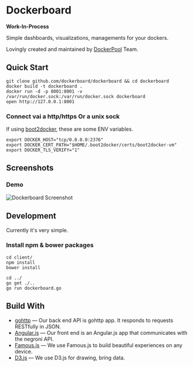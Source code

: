 
# Dockerboard

**Work-In-Process**

Simple dashboards, visualizations, managements for your dockers.

Lovingly created and maintained by [DockerPool][] Team.


## Quick Start

```
git clone github.com/dockerboard/dockerboard && cd dockerboard
docker build -t dockerboard .
docker run -d -p 8001:8001 -v /var/run/docker.sock:/var/run/docker.sock dockerboard
open http://127.0.0.1:8001
```

### Connect vai a http/https Or a unix sock

  If using [boot2docker][], these are some ENV variables.

```
export DOCKER_HOST="tcp/0.0.0.0:2376"
export DOCKER_CERT_PATH="$HOME/.boot2docker/certs/boot2docker-vm"
export DOCKER_TLS_VERIFY="1"
```


## Screenshots

### Demo

![Dockerboard Screenshot](https://github.com/dockerboard/dockerboard/blob/master/screenshots/2-demo.gif?raw=true)

## Development

Currently it's very simple.   


### Install npm & bower packages

```
cd client/
npm install
bower install

cd ../
go get ./..
go run dockerboard.go
```


## Build With

- [gohttp](https://github.com/gohttp) &mdash; Our back end API is gohttp app. It responds to requests RESTfully in JSON.
- [Angular.js](https://www.angularjs.org/) &mdash; Our front end is an Angular.js app that communicates with the negroni API.
- [Famous.js](http://famo.us/) &mdash;  We use Famous.js to build beautiful experiences on any device.
- [D3.js](http://d3js.org/) &mdash; We use D3.js for drawing, bring data.


[DockerPool]: http://dockerpool.com/
[boot2docker]: http://boot2docker.io/
